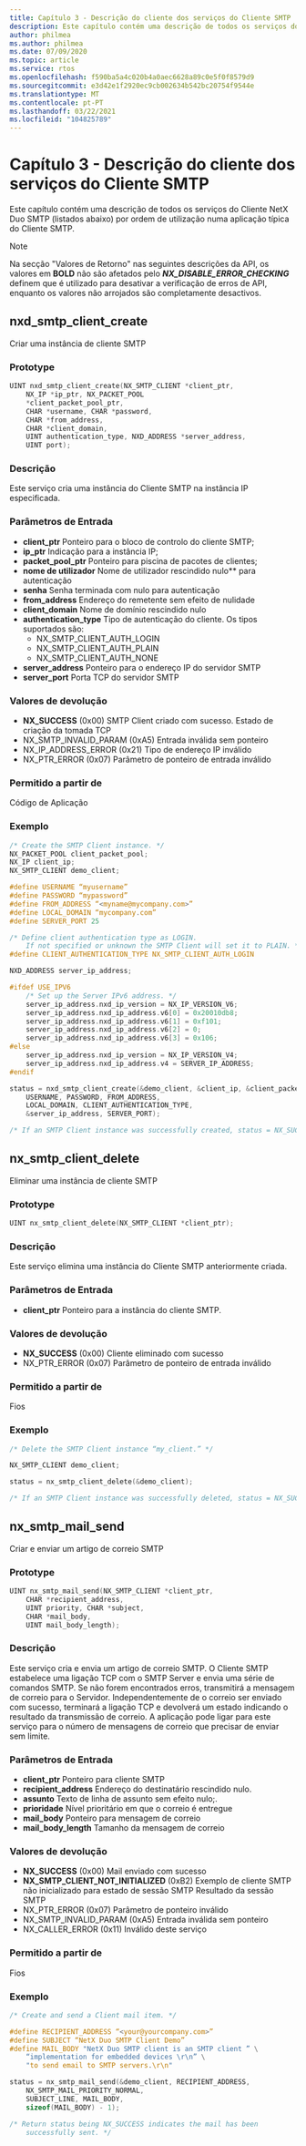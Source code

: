 ```yaml
---
title: Capítulo 3 - Descrição do cliente dos serviços do Cliente SMTP
description: Este capítulo contém uma descrição de todos os serviços do Cliente NetX Duo SMTP (listados abaixo) por ordem de utilização numa aplicação típica do Cliente SMTP.
author: philmea
ms.author: philmea
ms.date: 07/09/2020
ms.topic: article
ms.service: rtos
ms.openlocfilehash: f590ba5a4c020b4a0aec6628a89c0e5f0f8579d9
ms.sourcegitcommit: e3d42e1f2920ec9cb002634b542bc20754f9544e
ms.translationtype: MT
ms.contentlocale: pt-PT
ms.lasthandoff: 03/22/2021
ms.locfileid: "104825789"
---
```

# <a name="chapter-3---client-description-of-smtp-client-services"></a>Capítulo 3 - Descrição do cliente dos serviços do Cliente SMTP

Este capítulo contém uma descrição de todos os serviços do Cliente NetX Duo SMTP (listados abaixo) por ordem de utilização numa aplicação típica do Cliente SMTP.

> [!NOTE]
> Na secção "Valores de Retorno" nas seguintes descrições da API, os valores em **BOLD** não são afetados pelo **_NX_DISABLE_ERROR_CHECKING_** definem que é utilizado para desativar a verificação de erros de API, enquanto os valores não arrojados são completamente desactivos.

## <a name="nxd_smtp_client_create"></a>nxd_smtp_client_create

Criar uma instância de cliente SMTP

### <a name="prototype"></a>Prototype

```C
UINT nxd_smtp_client_create(NX_SMTP_CLIENT *client_ptr,
    NX_IP *ip_ptr, NX_PACKET_POOL
    *client_packet_pool_ptr,
    CHAR *username, CHAR *password,
    CHAR *from_address,
    CHAR *client_domain,
    UINT authentication_type, NXD_ADDRESS *server_address,
    UINT port);
```

### <a name="description"></a>Descrição

Este serviço cria uma instância do Cliente SMTP na instância IP especificada.

### <a name="input-parameters"></a>Parâmetros de Entrada

- **client_ptr** Ponteiro para o bloco de controlo do cliente SMTP;
- **ip_ptr** Indicação para a instância IP;
- **packet_pool_ptr** Ponteiro para piscina de pacotes de clientes;
- **nome de utilizador** Nome de utilizador rescindido nulo** para autenticação
- **senha** Senha terminada com nulo para autenticação
- **from_address** Endereço do remetente sem efeito de nulidade
- **client_domain** Nome de domínio rescindido nulo
- **authentication_type** Tipo de autenticação do cliente. Os tipos suportados são:
  - NX_SMTP_CLIENT_AUTH_LOGIN
  - NX_SMTP_CLIENT_AUTH_PLAIN
  - NX_SMTP_CLIENT_AUTH_NONE
- **server_address** Ponteiro para o endereço IP do servidor SMTP
- **server_port** Porta TCP do servidor SMTP

### <a name="return-values"></a>Valores de devolução

- **NX_SUCCESS** (0x00) SMTP Client criado com sucesso. Estado de criação da tomada TCP
- NX_SMTP_INVALID_PARAM (0xA5) Entrada inválida sem ponteiro
- NX_IP_ADDRESS_ERROR (0x21) Tipo de endereço IP inválido
- NX_PTR_ERROR (0x07) Parâmetro de ponteiro de entrada inválido

### <a name="allowed-from"></a>Permitido a partir de

Código de Aplicação

### <a name="example"></a>Exemplo

```C
/* Create the SMTP Client instance. */
NX_PACKET_POOL client_packet_pool;
NX_IP client_ip;
NX_SMTP_CLIENT demo_client;

#define USERNAME “myusername”
#define PASSWORD “mypassword”
#define FROM_ADDRESS “<myname@mycompany.com>”
#define LOCAL_DOMAIN “mycompany.com”
#define SERVER_PORT 25

/* Define client authentication type as LOGIN. 
    If not specified or unknown the SMTP Client will set it to PLAIN. */
#define CLIENT_AUTHENTICATION_TYPE NX_SMTP_CLIENT_AUTH_LOGIN

NXD_ADDRESS server_ip_address;

#ifdef USE_IPV6
    /* Set up the Server IPv6 address. */
    server_ip_address.nxd_ip_version = NX_IP_VERSION_V6;
    server_ip_address.nxd_ip_address.v6[0] = 0x20010db8;
    server_ip_address.nxd_ip_address.v6[1] = 0xf101;
    server_ip_address.nxd_ip_address.v6[2] = 0;
    server_ip_address.nxd_ip_address.v6[3] = 0x106;
#else
    server_ip_address.nxd_ip_version = NX_IP_VERSION_V4;
    server_ip_address.nxd_ip_address.v4 = SERVER_IP_ADDRESS;
#endif

status = nxd_smtp_client_create(&demo_client, &client_ip, &client_packet_pool,
    USERNAME, PASSWORD, FROM_ADDRESS,
    LOCAL_DOMAIN, CLIENT_AUTHENTICATION_TYPE,
    &server_ip_address, SERVER_PORT);

/* If an SMTP Client instance was successfully created, status = NX_SUCCESS. */
```

## <a name="nx_smtp_client_delete"></a>nx_smtp_client_delete

Eliminar uma instância de cliente SMTP

### <a name="prototype"></a>Prototype

```C
UINT nx_smtp_client_delete(NX_SMTP_CLIENT *client_ptr);
```

### <a name="description"></a>Descrição

Este serviço elimina uma instância do Cliente SMTP anteriormente criada.

### <a name="input-parameters"></a>Parâmetros de Entrada

- **client_ptr** Ponteiro para a instância do cliente SMTP.

### <a name="return-values"></a>Valores de devolução

- **NX_SUCCESS** (0x00) Cliente eliminado com sucesso
- NX_PTR_ERROR (0x07) Parâmetro de ponteiro de entrada inválido

### <a name="allowed-from"></a>Permitido a partir de

Fios

### <a name="example"></a>Exemplo

```C
/* Delete the SMTP Client instance “my_client.” */

NX_SMTP_CLIENT demo_client;

status = nx_smtp_client_delete(&demo_client);

/* If an SMTP Client instance was successfully deleted, status = NX_SUCCESS. */
```

## <a name="nx_smtp_mail_send"></a>nx_smtp_mail_send

Criar e enviar um artigo de correio SMTP

### <a name="prototype"></a>Prototype

```C
UINT nx_smtp_mail_send(NX_SMTP_CLIENT *client_ptr,
    CHAR *recipient_address,
    UINT priority, CHAR *subject,
    CHAR *mail_body,
    UINT mail_body_length);
```

### <a name="description"></a>Descrição

Este serviço cria e envia um artigo de correio SMTP. O Cliente SMTP estabelece uma ligação TCP com o SMTP Server e envia uma série de comandos SMTP. Se não forem encontrados erros, transmitirá a mensagem de correio para o Servidor. Independentemente de o correio ser enviado com sucesso, terminará a ligação TCP e devolverá um estado indicando o resultado da transmissão de correio. A aplicação pode ligar para este serviço para o número de mensagens de correio que precisar de enviar sem limite.

### <a name="input-parameters"></a>Parâmetros de Entrada

- **client_ptr** Ponteiro para cliente SMTP
- **recipient_address** Endereço do destinatário rescindido nulo.
- **assunto** Texto de linha de assunto sem efeito nulo;.
- **prioridade** Nível prioritário em que o correio é entregue
- **mail_body** Ponteiro para mensagem de correio
- **mail_body_length** Tamanho da mensagem de correio

### <a name="return-values"></a>Valores de devolução

- **NX_SUCCESS** (0x00) Mail enviado com sucesso
- **NX_SMTP_CLIENT_NOT_INITIALIZED** (0xB2) Exemplo de cliente SMTP não inicializado para estado de sessão SMTP Resultado da sessão SMTP
- NX_PTR_ERROR (0x07) Parâmetro de ponteiro inválido
- NX_SMTP_INVALID_PARAM (0xA5) Entrada inválida sem ponteiro
- NX_CALLER_ERROR (0x11) Inválido deste serviço

### <a name="allowed-from"></a>Permitido a partir de

Fios

### <a name="example"></a>Exemplo

```C
/* Create and send a Client mail item. */

#define RECIPIENT_ADDRESS “<your@yourcompany.com>”
#define SUBJECT “NetX Duo SMTP Client Demo”
#define MAIL_BODY "NetX Duo SMTP client is an SMTP client ” \
    “implementation for embedded devices \r\n” \
    "to send email to SMTP servers.\r\n"

status = nx_smtp_mail_send(&demo_client, RECIPIENT_ADDRESS,
    NX_SMTP_MAIL_PRIORITY_NORMAL,
    SUBJECT_LINE, MAIL_BODY,
    sizeof(MAIL_BODY) - 1);

/* Return status being NX_SUCCESS indicates the mail has been
    successfully sent. */
```

